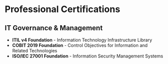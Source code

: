 # Professional Certifications

## IT Governance & Management
- **ITIL v4 Foundation** - Information Technology Infrastructure Library
- **COBIT 2019 Foundation** - Control Objectives for Information and Related Technologies
- **ISO/IEC 27001 Foundation** - Information Security Management Systems
